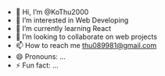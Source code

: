 - 👋 Hi, I’m @KoThu2000
- 👀 I’m interested in Web Developing
- 🌱 I’m currently learning React
- 💞️ I’m looking to collaborate on web projects
- 📫 How to reach me thu089981@gmail.com
- 😄 Pronouns: ...
- ⚡ Fun fact: ...

<!---
KoThu2000/KoThu2000 is a ✨ special ✨ repository because its `README.md` (this file) appears on your GitHub profile.
You can click the Preview link to take a look at your changes.
--->
